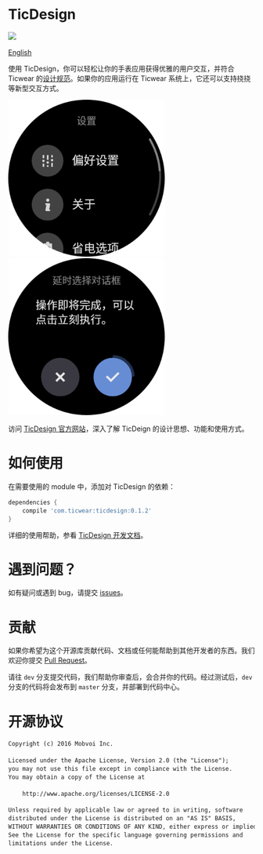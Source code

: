 # TicDesign

[![](https://api.bintray.com/packages/ticwear/maven/ticDesign/images/download.svg)](https://jcenter.bintray.com/com/ticwear/ticdesign/0.1.2/)

[English](ReadMe.md)

使用 TicDesign，你可以轻松让你的手表应用获得优雅的用户交互，并符合 Ticwear 的[设计规范][ticwear-design]。如果你的应用运行在 Ticwear 系统上，它还可以支持挠挠等新型交互方式。

<img src="art/settings.png" width="320">
<img src="art/delay-confirm-dialog.png" width="320">

访问 [TicDesign 官方网站][ticdesign-site]，深入了解 TicDeign 的设计思想、功能和使用方式。

# 如何使用

在需要使用的 module 中，添加对 TicDesign 的依赖：

``` gradle
dependencies {
    compile 'com.ticwear:ticdesign:0.1.2'
}
```

详细的使用帮助，参看 [TicDesign 开发文档][ticdesign-develop]。

# 遇到问题？

如有疑问或遇到 bug，请提交 [issues][ticdesign-issues]。

# 贡献

如果你希望为这个开源库贡献代码、文档或任何能帮助到其他开发者的东西。我们欢迎你提交 [Pull Request][ticdesign-pr]。

请往 `dev` 分支提交代码，我们帮助你审查后，会合并你的代码。经过测试后，`dev` 分支的代码将会发布到 `master` 分支，并部署到代码中心。

# 开源协议

``` txt
Copyright (c) 2016 Mobvoi Inc.

Licensed under the Apache License, Version 2.0 (the "License");
you may not use this file except in compliance with the License.
You may obtain a copy of the License at

    http://www.apache.org/licenses/LICENSE-2.0

Unless required by applicable law or agreed to in writing, software
distributed under the License is distributed on an "AS IS" BASIS,
WITHOUT WARRANTIES OR CONDITIONS OF ANY KIND, either express or implied.
See the License for the specific language governing permissions and
limitations under the License.
```

[ticwear-design]: http://developer.ticwear.com/doc/guideline
[ticdesign-site]: #
[ticdesign-develop]: doc/ReadMe.md
[ticdesign-issues]: https://github.com/mobvoi/TicDesign/issues
[ticdesign-pr]: https://github.com/mobvoi/TicDesign/pulls

